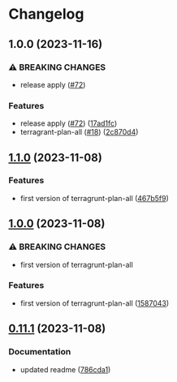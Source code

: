 # Changelog

## 1.0.0 (2023-11-16)


### ⚠ BREAKING CHANGES

* release apply ([#72](https://github.com/Fenikks/gh-actions-terragrunt/issues/72))

### Features

* release apply ([#72](https://github.com/Fenikks/gh-actions-terragrunt/issues/72)) ([17ad1fc](https://github.com/Fenikks/gh-actions-terragrunt/commit/17ad1fc042af67bf9b8bf3f6ccc0ad2a8a789f7c))
* terragrant-plan-all ([#18](https://github.com/Fenikks/gh-actions-terragrunt/issues/18)) ([2c870d4](https://github.com/Fenikks/gh-actions-terragrunt/commit/2c870d46a99383c85f4280ac9fc365904fc6484f))

## [1.1.0](https://github.com/Fenikks/gh-actions-terragrunt/compare/v1.0.0...v1.1.0) (2023-11-08)


### Features

* first version of terragrunt-plan-all ([467b5f9](https://github.com/Fenikks/gh-actions-terragrunt/commit/467b5f9a47a80b64ec8382d852c1a77575fffbd7))

## [1.0.0](https://github.com/Fenikks/gh-actions-terragrunt/compare/v0.11.1...v1.0.0) (2023-11-08)


### ⚠ BREAKING CHANGES

* first version of terragrunt-plan-all

### Features

* first version of terragrunt-plan-all ([1587043](https://github.com/Fenikks/gh-actions-terragrunt/commit/1587043f3ceb7ce8d12a55ef799623ce54434a3b))

## [0.11.1](https://github.com/Fenikks/gh-actions-terragrunt/compare/v0.11.0...v0.11.1) (2023-11-08)


### Documentation

* updated readme ([786cda1](https://github.com/Fenikks/gh-actions-terragrunt/commit/786cda137b217fdd6902368a51df01bce1f8ae94))

